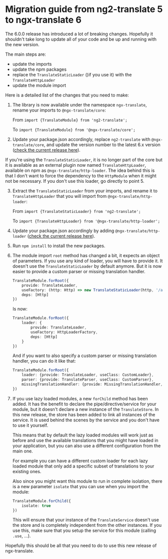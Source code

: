 # Migration guide from ng2-translate 5 to ngx-translate 6

The 6.0.0 release has introduced a lot of breaking changes.
Hopefully it shouldn't take long to update all of your code and be up and running with the new version.

The main steps are:
- update the imports
- update the npm packages
- replace the `TranslateStaticLoader` ()if you use it) with the `TranslateHttpLoader`
- update the module import

Here is a detailed list of the changes that you need to make:

1. The library is now available under the namespace `ngx-translate`, rename your imports to `@ngx-translate/core`:
    
    From `import {TranslateModule} from 'ng2-translate';`
    
    To `import {TranslateModule} from '@ngx-translate/core';`

2. Update your package.json accordingly, replace `ng2-translate` with `@ngx-translate/core`, and update the version number to the latest 6.x version ([check the current release here](https://github.com/ngx-translate/core/releases)).

If you're using the `TranslateStaticLoader`, it is no longer part of the core but it is available as an external plugin now named `TranslateHttpLoader`, available on npm as `@ngx-translate/http-loader`.
The idea behind this is that I don't want to force the dependency to the `HttpModule` when it might not be necessary.
If you don't use this loader, go directly to point 5.

3. Extract the `TranslateStaticLoader` from your imports, and rename it to `TranslateHttpLoader` that you will import from `@ngx-translate/http-loader`:
 
    From `import {TranslateStaticLoader} from 'ng2-translate';`
     
    To `import {TranslateHttpLoader} from '@ngx-translate/http-loader';`
    
4. Update your package.json accordingly by adding `@ngx-translate/http-loader` ([check the current release here](https://github.com/ngx-translate/http-loader/releases)).

5. Run `npm install` to install the new packages.

6. The module import `root` method has changed a bit, it expects an object of parameters. If you use any kind of loader, you will have to provide it. It doesn't use the `TranslateStaticLoader` by default anymore.
    But it is now easier to provide a custom parser or missing translation handler.
    
    ```ts
    TranslateModule.forRoot({
        provide: TranslateLoader,
        useFactory: (http: Http) => new TranslateStaticLoader(http, '/assets/i18n', '.json'),
        deps: [Http]
    })
    ```
    
    Is now:
    
    ```ts
    TranslateModule.forRoot({
        loader: {
            provide: TranslateLoader,
            useFactory: HttpLoaderFactory,
            deps: [Http]
        }
    })
    ```
    
    And if you want to also specify a custom parser or missing translation handler, you can do it like that:
    
    ```ts
    TranslateModule.forRoot({
        loader: {provide: TranslateLoader, useClass: CustomLoader},
        parser: {provide: TranslateParser, useClass: CustomParser},
        missingTranslationHandler: {provide: MissingTranslationHandler, useClass: CustomHandler}
    })
    ```
    
7. If you use lazy loaded modules, a new `forChild` method has been added.
It has the benefit to declare the pipe/directive/service for your module, but it doesn't declare a new instance of the `TranslateStore`.
In this new release, the store has been added to link all instances of the service. It is used behind the scenes by the service and you don't have to use it yourself.

    This means that by default the lazy loaded modules will work just as before and use the available translations that you might have loaded in your application,
but you can also use a different configuration from the main one.

    For example you can have a different custom loader for each lazy loaded module that only add a specific subset of translations to your existing ones.
    
    Also since you might want this module to run in complete isolation, there is a new parameter `isolate` that you can use when you import the module:
    
    ```ts
    TranslateModule.forChild({
        isolate: true
    })
    ```
    
    This will ensure that your instance of the `TranslateService` doesn't use the store and is completely independent from the other instances.
    If you use this, make sure that you setup the service for this module (calling `.use`, ...).
    

Hopefully this should be all that you need to do to use this new release of ngx-translate.
